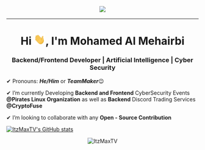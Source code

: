 <p align="center">
  <img src="https://github.com/thompsonemerson/thompsonemerson/raw/master/cover-thompson.png" height="200"/>
</p>
<hr>
<h1 align="center">Hi <img src="https://raw.githubusercontent.com/ABSphreak/ABSphreak/master/gifs/Hi.gif" width="30px">, I'm Mohamed Al Mehairbi</h1>
<h3 align="center">Backend/Frontend Developer | Artificial Intelligence | Cyber Security</h3>



✔ Pronouns: ***He/Him*** or ***TeamMaker***😉 <br>

✔ I’m currently Developing **Backend and Frontend** CyberSecurity Events **@Pirates Linux Organization** as well as **Backend** Discord Trading Services **@CryptoFuse**<br>

✔ I’m looking to collaborate with any **Open - Source Contribution**<br>

[![ItzMaxTV's GitHub stats](https://github-readme-stats.vercel.app/api?username=itzmaxtv)](https://github.com/anuraghazra/github-readme-stats)

<p align="center">

<img src="https://komarev.com/ghpvc/?username=ItzMaxTV&label=Profile%20views&color=0e75b6&style=flat" alt="ItzMaxTV" />
  
</p>
